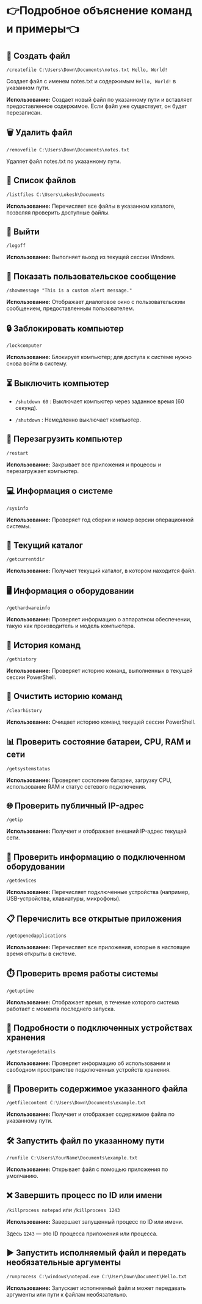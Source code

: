 # 👉Подробное объяснение команд и примеры👈

## 📝 Создать файл
`/createfile C:\Users\Down\Documents\notes.txt Hello, World!`

Создает файл с именем notes.txt и содержимым `Hello, World!` в указанном пути.

**Использование:** Создает новый файл по указанному пути и вставляет предоставленное содержимое. Если файл уже существует, он будет перезаписан.

## 🗑️ Удалить файл
`/removefile C:\Users\Down\Documents\notes.txt`

Удаляет файл notes.txt по указанному пути.

## 📂 Список файлов
`/listfiles C:\Users\Lokesh\Documents`

**Использование:** Перечисляет все файлы в указанном каталоге, позволяя проверить доступные файлы.

## 🔐 Выйти
`/logoff`

**Использование:** Выполняет выход из текущей сессии Windows.

## 💬 Показать пользовательское сообщение
`/showmessage "This is a custom alert message."`

**Использование:** Отображает диалоговое окно с пользовательским сообщением, предоставленным пользователем.

## 🔒 Заблокировать компьютер
`/lockcomputer`

**Использование:** Блокирует компьютер; для доступа к системе нужно снова войти в систему.

## ⏳ Выключить компьютер
- `/shutdown 60` : Выключает компьютер через заданное время (60 секунд).

- `/shutdown` : Немедленно выключает компьютер.

## 🔄 Перезагрузить компьютер
`/restart`

**Использование:** Закрывает все приложения и процессы и перезагружает компьютер.

## 💻 Информация о системе
`/sysinfo`

**Использование:** Проверяет год сборки и номер версии операционной системы.

## 📁 Текущий каталог
`/getcurrentdir`

**Использование:** Получает текущий каталог, в котором находится файл.

## 🖥️ Информация о оборудовании
`/gethardwareinfo`

**Использование:** Проверяет информацию о аппаратном обеспечении, такую как производитель и модель компьютера.

## 📝 История команд
`/gethistory`

**Использование:** Проверяет историю команд, выполненных в текущей сессии PowerShell.

## 🧹 Очистить историю команд
`/clearhistory`

**Использование:** Очищает историю команд текущей сессии PowerShell.

## 📊 Проверить состояние батареи, CPU, RAM и сети
`/getsystemstatus`

**Использование:** Проверяет состояние батареи, загрузку CPU, использование RAM и статус сетевого подключения.

## 🌐 Проверить публичный IP-адрес
`/getip`

**Использование:** Получает и отображает внешний IP-адрес текущей сети.

## 🔌 Проверить информацию о подключенном оборудовании
`/getdevices`

**Использование:** Перечисляет подключенные устройства (например, USB-устройства, клавиатуры, микрофоны).

## 📋 Перечислить все открытые приложения
`/getopenedapplications`

**Использование:** Перечисляет все приложения, которые в настоящее время открыты в системе.

## ⏱️ Проверить время работы системы
`/getuptime`

**Использование:** Отображает время, в течение которого система работает с момента последнего запуска.

## 💾 Подробности о подключенных устройствах хранения
`/getstoragedetails`

**Использование:** Проверяет информацию об использовании и свободном пространстве подключенных устройств хранения.

## 📄 Проверить содержимое указанного файла
`/getfilecontent C:\Users\Down\Documents\example.txt`

**Использование:** Получает и отображает содержимое файла по указанному пути.

## 🛠️ Запустить файл по указанному пути
`/runfile C:\Users\YourName\Documents\example.txt`

**Использование:** Открывает файл с помощью приложения по умолчанию.

## ❌ Завершить процесс по ID или имени
`/killprocess notepad` или `/killprocess 1243`

**Использование:** Завершает запущенный процесс по ID или имени.

Здесь `1243` — это ID процесса приложения или процесса.

## ▶️ Запустить исполняемый файл и передать необязательные аргументы
`/runprocess C:\windows\notepad.exe C:\User\Down\Document\Hello.txt`

**Использование:** Запускает исполняемый файл и может передавать аргументы или пути к файлам необязательно.
